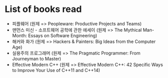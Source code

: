 # List of books read

- 피플웨어 (원제 => Peopleware: Productive Projects and Teams)
- 맨먼스 미신 - 소프트웨어 공학에 관한 에세이 (원제 => The Mythical Man-Month: Essays on Software Engineering)
- 해커와 화가 (원제 => Hackers & Painters: Big Ideas from the Computer Age)
- 실용주의 프로그래머 (원제 => The Pragmatic Programmer: From Journeyman to Master)
- Effective Modern C++ (원제 => Effective Modern C++: 42 Specific Ways to Improve Your Use of C++11 and C++14)
